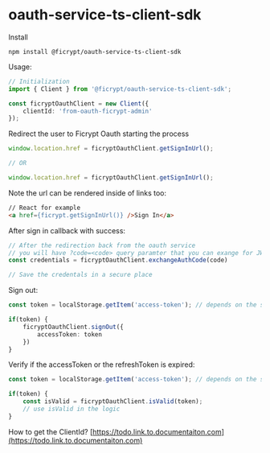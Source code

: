# oauth-service-ts-client-sdk

Install
```shell
npm install @ficrypt/oauth-service-ts-client-sdk
```

Usage:
```ts
// Initialization
import { Client } from '@ficrypt/oauth-service-ts-client-sdk';

const ficryptOauthClient = new Client({
    clientId: 'from-oauth-ficrypt-admin'
});
```

Redirect the user to Ficrypt Oauth starting the process
```ts
window.location.href = ficryptOauthClient.getSignInUrl();

// OR

window.location.href = ficryptOauthClient.getSignInUrl();
```
Note the url can be rendered inside of links too:
```html
// React for example
<a href={ficrypt.getSignInUrl()} />Sign In</a>
```

After sign in callback with success:
```ts
// After the redirection back from the oauth service
// you will have ?code=<code> query paramter that you can exange for JWT.
const credentials = ficryptOauthClient.exchangeAuthCode(code)

// Save the credentals in a secure place
```

Sign out:

```ts
const token = localStorage.getItem('access-token'); // depends on the storage used

if(token) {
    ficryptOauthClient.signOut({
        accessToken: token
    })    
}
```

Verify if the accessToken or the refreshToken is expired:
```ts
const token = localStorage.getItem('access-token'); // depends on the storage used

if(token) {
    const isValid = ficryptOauthClient.isValid(token);
    // use isValid in the logic
}
```


How to get the ClientId?
[https://todo.link.to.documentaiton.com](https://todo.link.to.documentaiton.com)
